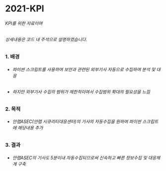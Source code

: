 # 2021-KPI
###### KPI를 위한 자료이며              
###### 상세내용은 코드 내 주석으로 설명하였습니다.


### 1. 배경
  - ###### 파이썬 스크립트를 사용하여 보안과 관련된 외부기사 자동으로 수집하여 분석 및 대응
  - ###### 하지만 외부기사 수집의 범위가 제한적이여서 수집범위 확대의 필요성을 느낌
  
### 2. 목적
  - ###### 안랩ASEC(안랩 시큐리티대응센터)의 기사의 자동수집을 원하여 파이썬 스크립트에 해당내용 추가

### 3. 결과
  - ###### 안랩ASEC의 기사도 5분이내 자동수집되므로써 신속하고 빠른 정보수집 및 대응체계 구축
  
